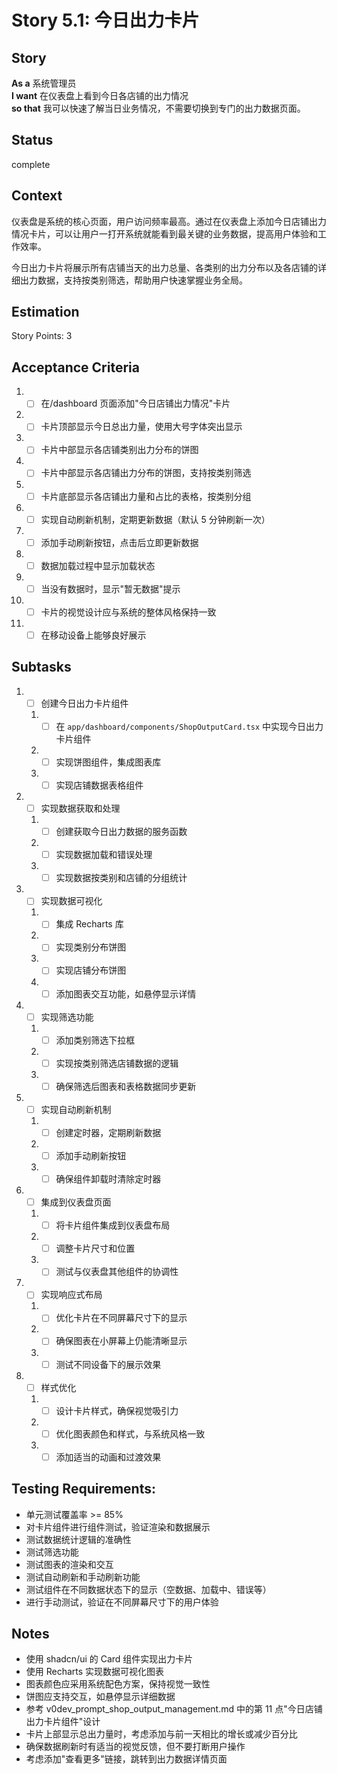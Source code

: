 # Story 5.1: 今日出力卡片

## Story

**As a** 系统管理员  
**I want** 在仪表盘上看到今日各店铺的出力情况  
**so that** 我可以快速了解当日业务情况，不需要切换到专门的出力数据页面。

## Status

complete

## Context

仪表盘是系统的核心页面，用户访问频率最高。通过在仪表盘上添加今日店铺出力情况卡片，可以让用户一打开系统就能看到最关键的业务数据，提高用户体验和工作效率。

今日出力卡片将展示所有店铺当天的出力总量、各类别的出力分布以及各店铺的详细出力数据，支持按类别筛选，帮助用户快速掌握业务全局。

## Estimation

Story Points: 3

## Acceptance Criteria

1. - [ ] 在/dashboard 页面添加"今日店铺出力情况"卡片
2. - [ ] 卡片顶部显示今日总出力量，使用大号字体突出显示
3. - [ ] 卡片中部显示各店铺类别出力分布的饼图
4. - [ ] 卡片中部显示各店铺出力分布的饼图，支持按类别筛选
5. - [ ] 卡片底部显示各店铺出力量和占比的表格，按类别分组
6. - [ ] 实现自动刷新机制，定期更新数据（默认 5 分钟刷新一次）
7. - [ ] 添加手动刷新按钮，点击后立即更新数据
8. - [ ] 数据加载过程中显示加载状态
9. - [ ] 当没有数据时，显示"暂无数据"提示
10. - [ ] 卡片的视觉设计应与系统的整体风格保持一致
11. - [ ] 在移动设备上能够良好展示

## Subtasks

1. - [ ] 创建今日出力卡片组件
   1. - [ ] 在 `app/dashboard/components/ShopOutputCard.tsx` 中实现今日出力卡片组件
   2. - [ ] 实现饼图组件，集成图表库
   3. - [ ] 实现店铺数据表格组件
2. - [ ] 实现数据获取和处理
   1. - [ ] 创建获取今日出力数据的服务函数
   2. - [ ] 实现数据加载和错误处理
   3. - [ ] 实现数据按类别和店铺的分组统计
3. - [ ] 实现数据可视化
   1. - [ ] 集成 Recharts 库
   2. - [ ] 实现类别分布饼图
   3. - [ ] 实现店铺分布饼图
   4. - [ ] 添加图表交互功能，如悬停显示详情
4. - [ ] 实现筛选功能
   1. - [ ] 添加类别筛选下拉框
   2. - [ ] 实现按类别筛选店铺数据的逻辑
   3. - [ ] 确保筛选后图表和表格数据同步更新
5. - [ ] 实现自动刷新机制
   1. - [ ] 创建定时器，定期刷新数据
   2. - [ ] 添加手动刷新按钮
   3. - [ ] 确保组件卸载时清除定时器
6. - [ ] 集成到仪表盘页面
   1. - [ ] 将卡片组件集成到仪表盘布局
   2. - [ ] 调整卡片尺寸和位置
   3. - [ ] 测试与仪表盘其他组件的协调性
7. - [ ] 实现响应式布局
   1. - [ ] 优化卡片在不同屏幕尺寸下的显示
   2. - [ ] 确保图表在小屏幕上仍能清晰显示
   3. - [ ] 测试不同设备下的展示效果
8. - [ ] 样式优化
   1. - [ ] 设计卡片样式，确保视觉吸引力
   2. - [ ] 优化图表颜色和样式，与系统风格一致
   3. - [ ] 添加适当的动画和过渡效果

## Testing Requirements:

- 单元测试覆盖率 >= 85%
- 对卡片组件进行组件测试，验证渲染和数据展示
- 测试数据统计逻辑的准确性
- 测试筛选功能
- 测试图表的渲染和交互
- 测试自动刷新和手动刷新功能
- 测试组件在不同数据状态下的显示（空数据、加载中、错误等）
- 进行手动测试，验证在不同屏幕尺寸下的用户体验

## Notes

- 使用 shadcn/ui 的 Card 组件实现出力卡片
- 使用 Recharts 实现数据可视化图表
- 图表颜色应采用系统配色方案，保持视觉一致性
- 饼图应支持交互，如悬停显示详细数据
- 参考 v0dev_prompt_shop_output_management.md 中的第 11 点"今日店铺出力卡片组件"设计
- 卡片上部显示总出力量时，考虑添加与前一天相比的增长或减少百分比
- 确保数据刷新时有适当的视觉反馈，但不要打断用户操作
- 考虑添加"查看更多"链接，跳转到出力数据详情页面
